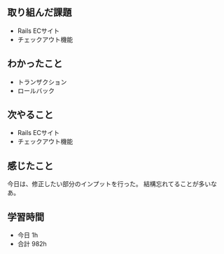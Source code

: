 ## 取り組んだ課題
- Rails ECサイト
- チェックアウト機能

## わかったこと
- トランザクション
- ロールバック

## 次やること
- Rails ECサイト
- チェックアウト機能

## 感じたこと
今日は、修正したい部分のインプットを行った。
結構忘れてることが多いなあ。

## 学習時間
- 今日 1h
- 合計 982h

